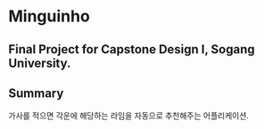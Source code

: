 # Minguinho
## Final Project for Capstone Design I, Sogang University. 

## Summary
가사를 적으면 각운에 해당하는 라임을 자동으로 추천해주는 어플리케이션. 

